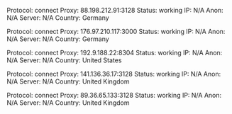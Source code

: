 Protocol: connect
Proxy: 88.198.212.91:3128
Status: working
IP: N/A
Anon: N/A
Server: N/A
Country: Germany

Protocol: connect
Proxy: 176.97.210.117:3000
Status: working
IP: N/A
Anon: N/A
Server: N/A
Country: Germany

Protocol: connect
Proxy: 192.9.188.22:8304
Status: working
IP: N/A
Anon: N/A
Server: N/A
Country: United States

Protocol: connect
Proxy: 141.136.36.17:3128
Status: working
IP: N/A
Anon: N/A
Server: N/A
Country: United Kingdom

Protocol: connect
Proxy: 89.36.65.133:3128
Status: working
IP: N/A
Anon: N/A
Server: N/A
Country: United Kingdom

